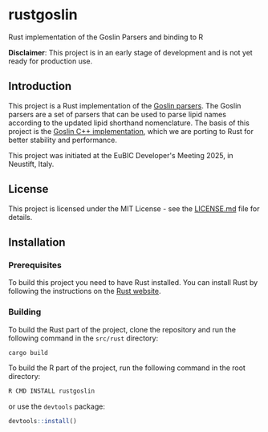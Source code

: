 # rustgoslin
Rust implementation of the Goslin Parsers and binding to R

**Disclaimer**: This project is in an early stage of development and is not yet ready for production use.

## Introduction
This project is a Rust implementation of the [Goslin parsers](https://github.com/lifs-tools/goslin). The Goslin parsers are a set of parsers that can be used to parse lipid names according to the updated lipid shorthand nomenclature.
The basis of this project is the [Goslin C++ implementation](https://github.com/lifs-tools/cppgoslin), which we are porting to Rust for better stability and performance.

This project was initiated at the EuBIC Developer's Meeting 2025, in Neustift, Italy.

## License

This project is licensed under the MIT License - see the [LICENSE.md](LICENSE.md) file for details.

## Installation

### Prerequisites

To build this project you need to have Rust installed. You can install Rust by following the instructions on the [Rust website](https://www.rust-lang.org/tools/install).

### Building

To build the Rust part of the project, clone the repository and run the following command in the `src/rust` directory:

```bash
cargo build
```

To build the R part of the project, run the following command in the root directory:

```bash
R CMD INSTALL rustgoslin
```

or use the `devtools` package:

```R
devtools::install()
```
